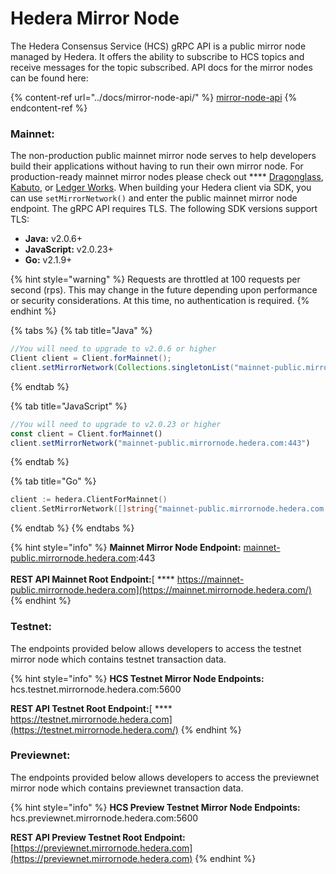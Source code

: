 # Hedera Mirror Node

The Hedera Consensus Service (HCS) gRPC API is a public mirror node managed by Hedera. It offers the ability to subscribe to HCS topics and receive messages for the topic subscribed. API docs for the mirror nodes can be found here:

{% content-ref url="../docs/mirror-node-api/" %}
[mirror-node-api](../docs/mirror-node-api/)
{% endcontent-ref %}

### Mainnet:

The non-production public mainnet mirror node serves to help developers build their applications without having to run their own mirror node. For production-ready mainnet mirror nodes please check out **** [Dragonglass](https://dragonglass.me/), [Kabuto](https://kabuto.sh/), or [Ledger Works](http://lworks.io/). When building your Hedera client via SDK, you can use `setMirrorNetwork()` and enter the public mainnet mirror node endpoint. The gRPC API requires TLS. The following SDK versions support TLS:

* **Java:** v2.0.6+
* **JavaScript:** v2.0.23+
* **Go:** v2.1.9+

{% hint style="warning" %}
Requests are throttled at 100 requests per second (rps). This may change in the future depending upon performance or security considerations. At this time,  no authentication is required.
{% endhint %}

{% tabs %}
{% tab title="Java" %}
```java
//You will need to upgrade to v2.0.6 or higher
Client client = Client.forMainnet();
client.setMirrorNetwork(Collections.singletonList("mainnet-public.mirrornode.hedera.com:443"))
```
{% endtab %}

{% tab title="JavaScript" %}
```javascript
//You will need to upgrade to v2.0.23 or higher
const client = Client.forMainnet()
client.setMirrorNetwork("mainnet-public.mirrornode.hedera.com:443")
```
{% endtab %}

{% tab title="Go" %}
```go
client := hedera.ClientForMainnet()
client.SetMirrorNetwork([]string{"mainnet-public.mirrornode.hedera.com:443"})
```
{% endtab %}
{% endtabs %}

{% hint style="info" %}
**Mainnet Mirror Node Endpoint:** [mainnet-public.mirrornode.hedera.com](http://mainnet-public.mirrornode.hedera.com/):443\
\
**REST API Mainnet Root Endpoint:**[ **** https://mainnet-public.mirrornode.hedera.com](https://mainnet.mirrornode.hedera.com/)
{% endhint %}

### Testnet:

The endpoints provided below allows developers to access the testnet mirror node which contains testnet transaction data.

{% hint style="info" %}
**HCS Testnet Mirror Node Endpoints:** hcs.testnet.mirrornode.hedera.com:5600&#x20;

**REST API Testnet Root Endpoint:**[ **** https://testnet.mirrornode.hedera.com](https://testnet.mirrornode.hedera.com/)
{% endhint %}

### Previewnet:

The endpoints provided below allows developers to access the previewnet mirror node which contains previewnet transaction data.

{% hint style="info" %}
**HCS Preview Testnet Mirror Node Endpoints:** hcs.previewnet.mirrornode.hedera.com:5600

**REST API Preview Testnet Root Endpoint:** [https://previewnet.mirrornode.hedera.com](https://previewnet.mirrornode.hedera.com)
{% endhint %}

